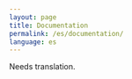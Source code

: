 ```yaml
---
layout: page
title: Documentation
permalink: /es/documentation/
language: es
---
```


Needs translation.
